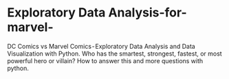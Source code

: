 # Exploratory Data Analysis-for-marvel-

DC Comics vs Marvel Comics - Exploratory Data Analysis and Data Visualization with Python. Who has the smartest, 
strongest, fastest, or most powerful hero or villain? How to answer this and more questions with python. 
